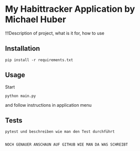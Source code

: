 # My Habittracker Application by Michael Huber

!!!Description of project, what is it for, how to use

## Installation

```shell
pip install -r requirements.txt
```

## Usage

Start

```shell
python main.py
```

and follow instructions in application menu

## Tests

```shell
pytest und beschreiben wie man den Test durchführt


NOCH GENAUER ANSCHAUN AUF GITHUB WIE MAN DA WAS SCHREIBT